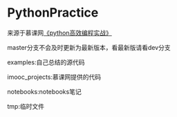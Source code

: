 # PythonPractice
来源于慕课网[《python高效编程实战》](https://coding.imooc.com/class/62.html)

master分支不会及时更新为最新版本，看最新版请看dev分支

examples:自己总结的源代码

imooc_projects:慕课网提供的代码

notebooks:notebooks笔记

tmp:临时文件